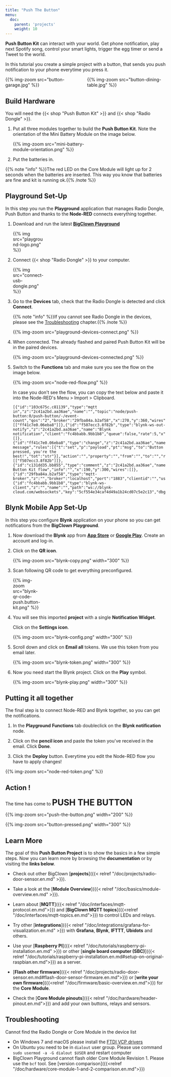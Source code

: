 ```yaml
---
title: "Push The Button"
menu:
  doc:
    parent: 'projects'
    weight: 10
---
```


**Push Button Kit** can interact with your world. Get phone notification, play next Spotify song, control your smart lights, trigger the egg timer or send a Tweet to the world.

In this tutorial you create a simple project with a button, that sends you push notification to your phone everytime you press it.

<div style="display:grid;grid-gap: 10px;">

<div style="grid-column: 1; grid-row:1; border-radius:5px">
{{% img-zoom src="button-garage.jpg"  %}}
</div>

<div style="grid-column: 2; grid-row:1" >
{{% img-zoom src="button-dining-table.jpg"  %}}
</div>

</div>

## Build Hardware

You will need the {{< shop "Push Button Kit" >}} and {{< shop "Radio Dongle" >}}.

1. Put all three modules together to build the **Push Button Kit**. Note the orientation of the Mini Battery Module on the image below.

    <div style="width:50%">
        {{% img-zoom src="mini-battery-module-orientation.png"  %}}
    </div>

2. Put the batteries in.

{{% note "info" %}}The red LED on the Core Module will light up for 2 seconds when the batteries are inserted. This way you know that batteries are fine and kit is running ok.{{% /note %}}

## Playground Set-Up

In this step you run the **Playground** application that manages Radio Dongle, Push Button and thanks to the **Node-RED** connects everything together.

1. Download and run the latest [**BigClown Playground**](https://github.com/bigclownlabs/bch-playground/releases/latest)

    <div style="width:20%;">
        {{% img src="playground-logo.png"  %}}
    </div>

2. Connect {{< shop "Radio Dongle" >}} to your computer.

    <div style="width:20%;">
        {{% img src="connect-usb-dongle.png"  %}}
    </div>

3. Go to the **Devices** tab, check that the Radio Dongle is detected and click **Connect**.

    {{% note "info" %}}If you cannot see Radio Dongle in the devices, please see the <a href="#troubleshooting">Troubleshooting</a> chapter.{{% /note %}}

    {{% img-zoom src="playground-devices-connect.png"  %}}


4. When connected. The already flashed and paired Push Button Kit will be in the paired devices.

    {{% img-zoom src="playground-devices-connected.png"  %}}

5. Switch to the **Functions** tab and make sure you see the flow on the image below.

    {{% img-zoom src="node-red-flow.png"  %}}

    In case you don't see the flow, you can copy the text below and paste it into the Node-RED's Menu > Import > Clipboard.

    ```
    [{"id":"103c675c.c81139","type":"mqtt in","z":"2c41a2bd.aa36ae","name":"","topic":"node/push-button:0/push-button/-/event-count","qos":"2","broker":"29fba84a.b2af58","x":270,"y":360,"wires":[["ff41c7e0.06eba8"]]},{"id":"f507ecc3.8f82b","type":"blynk-ws-out-notify","z":"2c41a2bd.aa36ae","name":"Blynk notification","client":"fc4bbabb.9bb1b8","queue":false,"rate":5,"x":790,"y":360,"wires":[]},{"id":"ff41c7e0.06eba8","type":"change","z":"2c41a2bd.aa36ae","name":"Set message","rules":[{"t":"set","p":"payload","pt":"msg","to":"Button pressed, you're the best!","tot":"str"}],"action":"","property":"","from":"","to":"","reg":false,"x":570,"y":360,"wires":[["f507ecc3.8f82b"]]},{"id":"c131dd35.bb855","type":"comment","z":"2c41a2bd.aa36ae","name":"Push Button Kit flow","info":"","x":190,"y":300,"wires":[]},{"id":"29fba84a.b2af58","type":"mqtt-broker","z":"","broker":"localhost","port":"1883","clientid":"","usetls":false,"compatmode":true,"keepalive":"60","cleansession":true,"birthTopic":"","birthQos":"0","birthPayload":"","willTopic":"","willQos":"0","willPayload":""},{"id":"fc4bbabb.9bb1b8","type":"blynk-ws-client","z":"","name":"","path":"ws://blynk-cloud.com/websockets","key":"5cf554e34caf4d49a1b24cd07c5e2c13","dbg_all":false,"dbg_read":false,"dbg_write":false,"dbg_notify":false,"dbg_mail":false,"dbg_prop":false,"dbg_sync":false,"dbg_bridge":false,"dbg_low":false,"dbg_pins":"","multi_cmd":false,"proxy_type":"no","proxy_url":""}]
    ```

## Blynk Mobile App Set-Up

In this step you configure **Blynk** application on your phone so you can get notifications from the **BigClown Playground**.

1. Now download the **Blynk** app from [**App Store**](https://itunes.apple.com/us/app/blynk-iot-for-arduino-esp32/id808760481?mt=8) or [**Google Play**](https://play.google.com/store/apps/details?id=cc.blynk&hl=en). Create an account and log-in.

2. Click on the **QR icon**.

    {{% img-zoom src="blynk-copy.png" width="300" %}}

3. Scan following QR code to get everything preconfigured.

    <div style="width:20%;">
        {{% img-zoom src="blynk-qr-code-push.button-kit.png" %}}
    </div>

4. You will see this imported **project** with a single **Notification Widget**.

    Click on the **Settings icon**.

    {{% img-zoom src="blynk-config.png" width="300" %}}

5. Scroll down and click on **Email all** tokens. We use this token from you email later.

    {{% img-zoom src="blynk-token.png" width="300" %}}

6. Now you need start the Blynk project. Click on the **Play** symbol.

    {{% img-zoom src="blynk-play.png" width="300" %}}

## Putting it all together

The final step is to connect Node-RED and Blynk together, so you can get the notifications.

1. In the **Playground** **Functions** tab doubleclick on the **Blynk notification** node.

2. Click on the **pencil icon** and paste the token you've received in the email. Click **Done**.

3. Click the **Deploy** button. Everytime you edit the Node-RED flow you have to apply changes!

{{% img-zoom src="node-red-token.png" %}}


## Action !

The time has come to <span style="font-size:190%; font-weight:bold;">PUSH THE BUTTON</span>

{{% img-zoom src="push-the-button.png" width="200" %}}

{{% img-zoom src="button-pressed.png" width="300" %}}



## Learn More

The goal of this **Push Button Project** is to show the basics in a few simple steps. Now you can learn more by browsing the **documentation** or by visiting the **links below**.

* Check out other BigClown [**projects**]({{< relref "/doc/projects/radio-door-sensor.en.md" >}}).

* Take a look at the [**Module Overview**]({{< relref "/doc/basics/module-overview.en.md" >}}).
* Learn about [**MQTT**]({{< relref "/doc/interfaces/mqtt-protocol.en.md">}}) and [**BigClown MQTT topics**]({{<relref "/doc/interfaces/mqtt-topics.en.md">}}) to control LEDs and relays.
* Try other [**integrations**]({{< relref "/doc/integrations/grafana-for-visualization.en.md" >}}) with **Grafana**, **Blynk**, **IFTTT**, **Ubidots** and others.
* Use your [**Raspberry PI**]({{< relref "/doc/tutorials/raspberry-pi-installation.en.md" >}}) or other [**single board computer (SBC)**]({{< relref "/doc/tutorials/raspberry-pi-installation.en.md#setup-on-original-raspbian.en.md">}}) as a server.
* [**Flash other firmware**]({{< relref "/doc/projects/radio-door-sensor.en.md#flash-door-sensor-firmware.en.md">}}) or [**write your own firmware**]({{<relref "/doc/firmware/basic-overview.en.md">}}) for the **Core Module**.
* Check the [**Core Module pinouts**]({{< relref "/doc/hardware/header-pinout.en.md">}}) and add your own buttons, relays and sensors.

## Troubleshooting

Cannot find the Radio Dongle or Core Module in the device list

- On Windows 7 and macOS please install the [FTDI VCP drivers](https://www.ftdichip.com/Drivers/VCP.htm)
- On Ubuntu you need to be in `dialout` user group. Please use command `sudo usermod -a -G dialout $USER` and restart computer
- BigClown Playground cannot flash older Core Module Revision 1. Please use the `bcf` tool. See [version comparison]({{<relref "/doc/hardware/core-module-1-and-2-comparison.en.md">}})

